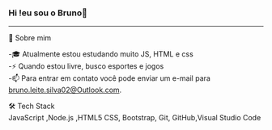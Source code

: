 ### Hi !eu sou o Bruno👋
<hr >
👨  Sobre mim<br>

-🎓
 Atualmente estou estudando muito  JS, HTML e css<br>
-⚡
 Quando estou livre, busco esportes e jogos<br>
-📫
 Para entrar em contato você pode enviar um e-mail para bruno.leite.silva02@Outlook.com.<br>


🛠  Tech Stack <br>
JavaScript ,Node.js ,HTML5
CSS, Bootstrap, Git,
GitHub,Visual Studio Code
